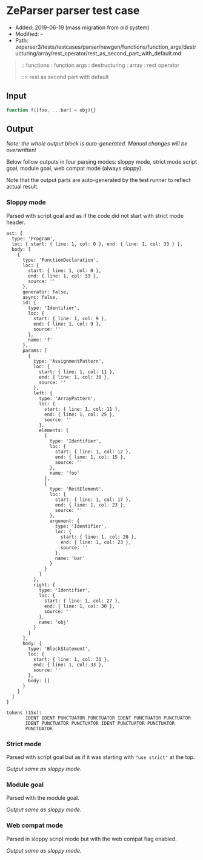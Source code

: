 # ZeParser parser test case

- Added: 2019-06-19 (mass migration from old system)
- Modified: -
- Path: zeparser3/tests/testcases/parser/newgen/functions/function_args/destructuring/array/rest_operator/rest_as_second_part_with_default.md

> :: functions : function args : destructuring : array : rest operator
>
> ::> rest as second part with default

## Input

`````js
function f([foo, ...bar] = obj){}
`````

## Output

_Note: the whole output block is auto-generated. Manual changes will be overwritten!_

Below follow outputs in four parsing modes: sloppy mode, strict mode script goal, module goal, web compat mode (always sloppy).

Note that the output parts are auto-generated by the test runner to reflect actual result.

### Sloppy mode

Parsed with script goal and as if the code did not start with strict mode header.

`````
ast: {
  type: 'Program',
  loc: { start: { line: 1, col: 0 }, end: { line: 1, col: 33 } },
  body: [
    {
      type: 'FunctionDeclaration',
      loc: {
        start: { line: 1, col: 0 },
        end: { line: 1, col: 33 },
        source: ''
      },
      generator: false,
      async: false,
      id: {
        type: 'Identifier',
        loc: {
          start: { line: 1, col: 9 },
          end: { line: 1, col: 9 },
          source: ''
        },
        name: 'f'
      },
      params: [
        {
          type: 'AssignmentPattern',
          loc: {
            start: { line: 1, col: 11 },
            end: { line: 1, col: 30 },
            source: ''
          },
          left: {
            type: 'ArrayPattern',
            loc: {
              start: { line: 1, col: 11 },
              end: { line: 1, col: 25 },
              source: ''
            },
            elements: [
              {
                type: 'Identifier',
                loc: {
                  start: { line: 1, col: 12 },
                  end: { line: 1, col: 15 },
                  source: ''
                },
                name: 'foo'
              },
              {
                type: 'RestElement',
                loc: {
                  start: { line: 1, col: 17 },
                  end: { line: 1, col: 23 },
                  source: ''
                },
                argument: {
                  type: 'Identifier',
                  loc: {
                    start: { line: 1, col: 20 },
                    end: { line: 1, col: 23 },
                    source: ''
                  },
                  name: 'bar'
                }
              }
            ]
          },
          right: {
            type: 'Identifier',
            loc: {
              start: { line: 1, col: 27 },
              end: { line: 1, col: 30 },
              source: ''
            },
            name: 'obj'
          }
        }
      ],
      body: {
        type: 'BlockStatement',
        loc: {
          start: { line: 1, col: 31 },
          end: { line: 1, col: 33 },
          source: ''
        },
        body: []
      }
    }
  ]
}

tokens (15x):
       IDENT IDENT PUNCTUATOR PUNCTUATOR IDENT PUNCTUATOR PUNCTUATOR
       IDENT PUNCTUATOR PUNCTUATOR IDENT PUNCTUATOR PUNCTUATOR
       PUNCTUATOR
`````

### Strict mode

Parsed with script goal but as if it was starting with `"use strict"` at the top.

_Output same as sloppy mode._

### Module goal

Parsed with the module goal.

_Output same as sloppy mode._

### Web compat mode

Parsed in sloppy script mode but with the web compat flag enabled.

_Output same as sloppy mode._
